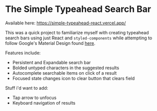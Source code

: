 # The Simple Typeahead Search Bar

Available here: https://simple-typeahead-react.vercel.app/

This was a quick project to familiarize myself with creating typeahead search bars using just React and `styled-components` while attempting to follow Google's Material Design found [here](https://material.io/design/navigation/search.html).

Features include:

- Persistent and Expandable search bar
- Bolded untyped characters in the suggested results
- Autocomplete searchable items on click of a result
- Focused state changes icon to clear button that clears field

Stuff i'd want to add:

- Tap arrow to unfocus
- Keyboard navigation of results
